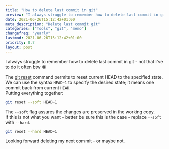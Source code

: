```yaml
---
title: "How to delete last commit in git"
preview: "I always struggle to remember how to delete last commit in git."
date: 2021-06-26T15:12:42+01:00
meta_description: "Delete last commit git"
categories: ["Tools", "git", "memo"]
changefreq: "yearly"
lastmod: 2021-06-26T15:12:42+01:00
priority: 0.7
layout: post
---
```


I always struggle to remember how to delete last commit in git - not that I've to do it often btw 😝

The [git reset](https://git-scm.com/docs/git-reset) command permits to reset current HEAD to the
specified state.\
We can use the syntax `HEAD~1` to specify the desired state; it means one commit back from 
current `HEAD`.\
Putting everything together:

```bash
git reset --soft HEAD~1
```

The `--soft` flag assures the changes are preserved in the working copy.\
If this is not what you want - better be sure this is the case - replace `--soft` with `--hard`.

```bash
git reset --hard HEAD~1
```

Looking forward deleting my next commit - or maybe not.